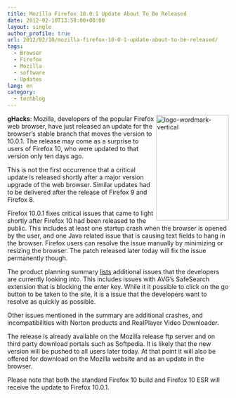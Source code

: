 ```yaml
---
title: Mozilla Firefox 10.0.1 Update About To Be Released
date: 2012-02-10T13:58:00+00:00
layout: single
author_profile: true
url: 2012/02/10/mozilla-firefox-10-0-1-update-about-to-be-released/
tags:
  - Browser
  - Firefox
  - Mozilla
  - software
  - Updates
lang: en
category: 
  - techblog
---
```

[<img title="logo-wordmark-vertical" border="0" alt="logo-wordmark-vertical" align="right" src="http://lh5.ggpht.com/-m3LeGMNKb2U/TzUbe_gIW7I/AAAAAAAAEpk/1POqz7dWfIw/logo-wordmark-vertical_thumb%25255B1%25255D.png?imgmax=800" width="165" height="240" />](http://lh5.ggpht.com/-avNaU3aWcEM/TzUbb2FIc5I/AAAAAAAAEpc/SiU2tuirs34/s1600-h/logo-wordmark-vertical%25255B3%25255D.png)**gHacks**: Mozilla, developers of the popular Firefox web browser, have just released an update for the browser’s stable branch that moves the version to 10.0.1. The release may come as a surprise to users of Firefox 10, who were updated to that version only ten days ago. 

This is not the first occurrence that a critical update is released shortly after a major version upgrade of the web browser. Similar updates had to be delivered after the release of Firefox 9 and Firefox 8. 

Firefox 10.0.1 fixes critical issues that came to light shortly after Firefox 10 had been released to the public. This includes at least one startup crash when the browser is opened by the user, and one Java related issue that is causing text fields to hang in the browser. Firefox users can resolve the issue manually by minimizing or resizing the browser. The patch released later today will fix the issue permanently though. 

The product planning summary [lists](https://wiki.mozilla.org/Firefox/Planning/2012-02-08) additional issues that the developers are currently looking into. This includes issues with AVG’s SafeSearch extension that is blocking the enter key. While it it possible to click on the go button to be taken to the site, it is a issue that the developers want to resolve as quickly as possible. 

Other issues mentioned in the summary are additional crashes, and incompatibilities with Norton products and RealPlayer Video Downloader. 

The release is already available on the Mozilla release ftp server and on third party download portals such as Softpedia. It is likely that the new version will be pushed to all users later today. At that point it will also be offered for download on the Mozilla website and as an update in the browser. 

Please note that both the standard Firefox 10 build and Firefox 10 ESR will receive the update to Firefox 10.0.1.